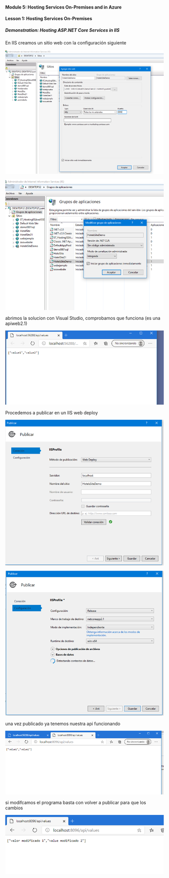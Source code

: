 #### Module 5: Hosting Services On-Premises and in Azure

#### Lesson 1: Hosting Services On-Premises

#####  Demonstration: Hosting ASP.NET Core Services in IIS


En IIS creamos un sitio web con la configuración siguiente


![c1](imagenes/c1.PNG)

![c1](imagenes/c2.PNG)

abrimos la solucion con Visual Studio, comprobamos que funciona (es una apiweb2.1)

![c3](imagenes/c3.PNG)


Procedemos a publicar en un IIS web deploy


![c3](imagenes/c4.PNG)


![c3](imagenes/c5.PNG)

una vez publicado ya tenemos nuestra api funcionando

![c3](imagenes/c6.PNG)


si modifcamos el programa basta con volver a publicar para que los cambios 


![c3](imagenes/c7.PNG)


